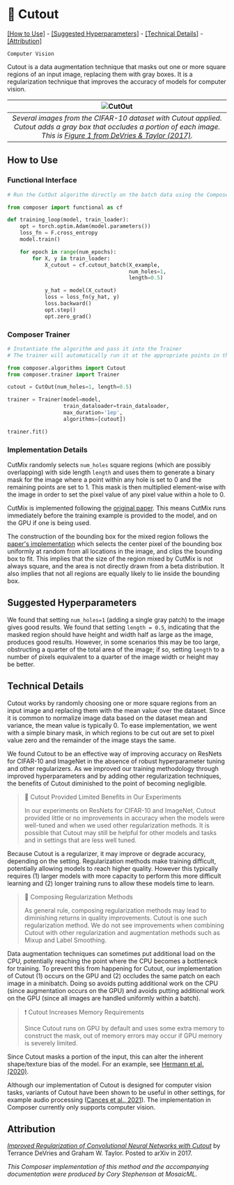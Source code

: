 # 🎃 Cutout

[\[How to Use\]](#how-to-use) - [\[Suggested Hyperparameters\]](#suggested-hyperparameters) - [\[Technical Details\]](#technical-details) - [\[Attribution\]](#attribution)

`Computer Vision`

Cutout is a data augmentation technique that masks out one or more square regions of an input image, replacing them with gray boxes.
It is a regularization technique that improves the accuracy of models for computer vision.

| ![CutOut](https://storage.googleapis.com/docs.mosaicml.com/images/methods/cutout.png) |
|:--:
|*Several images from the CIFAR-10 dataset with Cutout applied. Cutout adds a gray box that occludes a portion of each image. This is [Figure 1 from DeVries & Taylor (2017)](https://arxiv.org/abs/1708.04552).*|

## How to Use

### Functional Interface

```python
# Run the CutOut algorithm directly on the batch data using the Composer functional API

from composer import functional as cf

def training_loop(model, train_loader):
    opt = torch.optim.Adam(model.parameters())
    loss_fn = F.cross_entropy
    model.train()

    for epoch in range(num_epochs):
        for X, y in train_loader:
            X_cutout = cf.cutout_batch(X_example,
                                       num_holes=1,
                                       length=0.5)

            y_hat = model(X_cutout)
            loss = loss_fn(y_hat, y)
            loss.backward()
            opt.step()
            opt.zero_grad()
```

### Composer Trainer

```python
# Instantiate the algorithm and pass it into the Trainer
# The trainer will automatically run it at the appropriate points in the training loop

from composer.algorithms import Cutout
from composer.trainer import Trainer

cutout = CutOut(num_holes=1, length=0.5)

trainer = Trainer(model=model,
                  train_dataloader=train_dataloader,
                  max_duration='1ep',
                  algorithms=[cutout])

trainer.fit()
```

### Implementation Details

CutMix randomly selects `num_holes` square regions (which are possibly overlapping) with side length `length` and uses them to generate a binary mask for the image where a point within any hole is set to 0 and the remaining points are set to 1. This mask is then multiplied element-wise with the image in order to set the pixel value of any pixel value within a hole to 0.

CutMix is implemented following the [original paper](https://arxiv.org/abs/1905.04899). This means CutMix runs immediately before the training example is provided to the model, and on the GPU if one is being used.

The construction of the bounding box for the mixed region follows the [paper's implementation](https://github.com/clovaai/CutMix-PyTorch) which selects the center pixel of the bounding box uniformly at random from all locations in the image, and clips the bounding box to fit. This implies that the size of the region mixed by CutMix is not always square, and the area is not directly drawn from a beta distribution. It also implies that not all regions are equally likely to lie inside the bounding box.

## Suggested Hyperparameters

We found that setting `num_holes=1` (adding a single gray patch) to the image gives good results. We found that setting `length = 0.5`, indicating that the masked region should have height and width half as large as the image, produces good results. However, in some scenarios this may be too large, obstructing a quarter of the total area of the image; if so, setting `length` to a number of pixels equivalent to a quarter of the image width or height may be better.

## Technical Details

Cutout works by randomly choosing one or more square regions from an input image and replacing them with the mean value over the dataset.
Since it is common to normalize image data based on the dataset mean and variance, the mean value is typically 0.
To ease implementation, we went with a simple binary mask, in which regions to be cut out are set to pixel value zero and the remainder of the image stays the same.

We found Cutout to be an effective way of improving accuracy on ResNets for CIFAR-10 and ImageNet in the absence of robust hyperparameter tuning and other regularizers.
As we improved our training methodology through improved hyperparameters and by adding other regularization techniques, the benefits of Cutout diminished to the point of becoming negligible.

> 🚧 Cutout Provided Limited Benefits in Our Experiments
>
> In our experiments on ResNets for CIFAR-10 and ImageNet, Cutout provided little or no improvements in accuracy when the models were well-tuned and when we used other regularization methods.
> It is possible that Cutout may still be helpful for other models and tasks and in settings that are less well tuned.

Because Cutout is a regularizer, it may improve or degrade accuracy, depending on the setting.
Regularization methods make training difficult, potentially allowing models to reach higher quality.
However this typically requires (1) larger models with more capacity to perform this more difficult learning and (2) longer training runs to allow these models time to learn.

> 🚧 Composing Regularization Methods
>
> As general rule, composing regularization methods may lead to diminishing returns in quality improvements. Cutout is one such regularization method. We do not see improvements when combining Cutout with other regularization and augmentation methods such as Mixup and Label Smoothing.

Data augmentation techniques can sometimes put additional load on the CPU, potentially reaching the point where the CPU becomes a bottleneck for training.
To prevent this from happening for Cutout, our implementation of Cutout (1) occurs on the GPU and (2) occludes the same patch on each image in a minibatch.
Doing so avoids putting additional work on the CPU (since augmentation occurs on the GPU) and avoids putting additional work on the GPU (since all images are handled uniformly within a batch).

> ❗ Cutout Increases Memory Requirements
>
> Since Cutout runs on GPU by default and uses some extra memory to construct the mask, out of memory errors may occur if GPU memory is severely limited.

Since Cutout masks a portion of the input, this can alter the inherent shape/texture bias of the model. For an example, see [Hermann et al. (2020)](https://arxiv.org/abs/1911.09071).

Although our implementation of Cutout is designed for computer vision tasks, variants of Cutout have been shown to be useful in other settings, for example audio processing ([Cances et al., 2021](https://arxiv.org/abs/2102.08183)).
The implementation in Composer currently only supports computer vision.


## Attribution

[*Improved Regularization of Convolutional Neural Networks with Cutout*](https://arxiv.org/abs/1708.04552) by Terrance DeVries and Graham W. Taylor. Posted to arXiv in 2017.

*This Composer implementation of this method and the accompanying documentation were produced by Cory Stephenson at MosaicML.*
